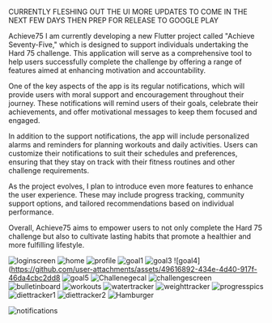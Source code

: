 CURRENTLY FLESHING OUT THE UI MORE UPDATES TO COME IN THE NEXT FEW DAYS THEN PREP FOR RELEASE TO GOOGLE PLAY



Achieve75
I am currently developing a new Flutter project called "Achieve Seventy-Five," which is designed to support individuals undertaking the Hard 75 challenge. This application will serve as a comprehensive tool to help users successfully complete the challenge by offering a range of features aimed at enhancing motivation and accountability.

One of the key aspects of the app is its regular notifications, which will provide users with moral support and encouragement throughout their journey. These notifications will remind users of their goals, celebrate their achievements, and offer motivational messages to keep them focused and engaged.

In addition to the support notifications, the app will include personalized alarms and reminders for planning workouts and daily activities. Users can customize their notifications to suit their schedules and preferences, ensuring that they stay on track with their fitness routines and other challenge requirements.

As the project evolves, I plan to introduce even more features to enhance the user experience. These may include progress tracking, community support options, and tailored recommendations based on individual performance.

Overall, Achieve75 aims to empower users to not only complete the Hard 75 challenge but also to cultivate lasting habits that promote a healthier and more fulfilling lifestyle.


![loginscreen](https://github.com/user-attachments/assets/8968a700-8c20-4a98-a50f-cff05f779568)
![home](https://github.com/user-attachments/assets/eaf9096d-b71b-4850-b258-c063db4926f5)
![profile](https://github.com/user-attachments/assets/6fcaa259-29ad-4fd0-b525-fab3cceb85ee)
![goal1](https://github.com/user-attachments/assets/9e3270b1-eb45-4b3c-825b-bc24a057ead8)
![goal3](https://github.com/user-attachments/assets/0158bc39-5750-469b-94f5-85e868a35f9c)
![goal4](https://github.com/user-attachments/assets/49616892-434e-4d40-917f-46da4cbc2dd8
![goal5](https://github.com/user-attachments/assets/e22ecb68-5e0c-4ac3-86c0-1941701db30c)
![Challenegecal](https://github.com/user-attachments/assets/32efb363-a4f9-4db6-b8b5-42b7d4b93e99)
![challengescreen](https://github.com/user-attachments/assets/8151223b-4f05-41e7-bcd4-df200bae2369)
![bulletinboard](https://github.com/user-attachments/assets/84fdc177-8bb4-4343-9f2f-2d7c9fd32de8)
![workouts](https://github.com/user-attachments/assets/225791a4-b3fb-4467-9fb2-d28b0ccadaf2)
![watertracker](https://github.com/user-attachments/assets/7771442b-1332-4ddd-9273-5b176563e317)
![weighttracker](https://github.com/user-attachments/assets/c7e3b104-ce35-4a56-a744-70ae3ca3f40a)
![progresspics](https://github.com/user-attachments/assets/9cc6e6ae-5c0f-48e8-90c3-e4f474078ec7)
![diettracker1](https://github.com/user-attachments/assets/a896af9f-6350-4e22-baad-50b93af3938e)
![diettracker2](https://github.com/user-attachments/assets/ce11815c-79e4-42c9-a1c1-657f26f623b4)
![Hamburger](https://github.com/user-attachments/assets/68a3b499-5665-4115-8878-9de8bf27606c)
















![notifications ](https://github.com/user-attachments/assets/2d52cb5a-5bf0-49a1-a138-3abaa42833b7)




